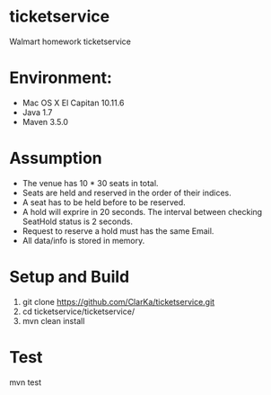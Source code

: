 # ticketservice
Walmart homework ticketservice

# Environment: 
- Mac OS X El Capitan 10.11.6
- Java 1.7
- Maven 3.5.0

# Assumption

- The venue has 10 * 30 seats in total.
- Seats are held and reserved in the order of their indices.
- A seat has to be held before to be reserved.
- A hold will exprire in 20 seconds. The interval between checking SeatHold status is 2 seconds.
- Request to reserve a hold must has the same Email.
- All data/info is stored in memory.

# Setup and Build
1. git clone https://github.com/ClarKa/ticketservice.git
2. cd ticketservice/ticketservice/
3. mvn clean install

# Test
mvn test
